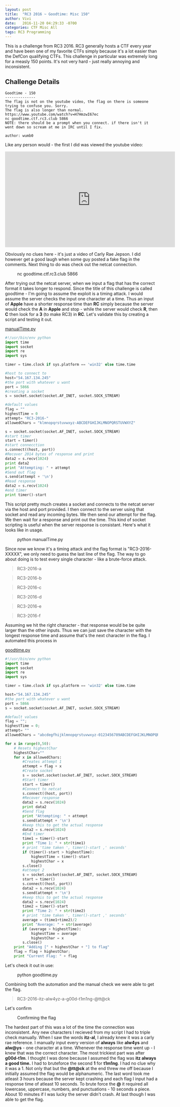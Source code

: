 ```yaml
---
layout: post
title:  "RC3 2016 ~ Goodtime: Misc 150"
author: Vivi
date:   2016-11-20 04:29:33 -0700
categories: CTF Misc All
tags: RC3 Programming
---	
```


This is a challenge from RC3 2016. RC3 generally hosts a CTF every year and have been one of my favorite CTFs simply because it's a lot easier than the DefCon qualifying CTFs. This challenge in particular was extremely long for a measly 150 points. It's not very hard - just really annoying and inconsistent.


**Challenge Details**
------------------

```
Goodtime - 150
--------------
The flag is not on the youtube video, the flag on there is someone trying to confuse you. Sorry.
The flag is also longer than normal.
https://www.youtube.com/watch?v=H7HmzwI67ec
nc goodtime.ctf.rc3.club 5866
NOTE: there should be a prompt when you connect. if there isn't it went down so scream at me in IRC until I fix.

author: wumb0
```

Like any person would - the first I did was viewed the youtube video:

<iframe width="560" height="315" src="https://www.youtube.com/embed/H7HmzwI67ec" frameborder="0" allowfullscreen></iframe>

Obviously no clues here - it's just a video of Carly Rae Jepson. I did however get a good laugh when some guy posted a fake flag in the comments. Next thing to do was check out the netcat connection.

<figure>
<script height="800" type="text/javascript" src="https://asciinema.org/a/93602.js" id="asciicast-93602" async ></script>
   <figcaption> nc goodtime.ctf.rc3.club 5866</figcaption>
</figure>

After trying out the netcat server, when we input a flag that has the correct format it takes longer to respond. Since the title of this challenge is called goodtime - I'm going to assume the exploit is a timing attack. I would assume the server checks the input one character at a time. Thus an input of **Apple** have a shorter response time than **RC** simply because the server would check the **A** in **Apple** and stop - while the server would check **R**, then **C** then look for a **3** (to make RC3) in **RC**. Let's validate this by creating a script and testing it out.

[manualTime.py]({{site.github.url}}/assets/rc3/goodtime/manualTime.py)


```python
#!/usr/bin/env python
import time
import socket
import re
import sys

timer = time.clock if sys.platform == 'win32' else time.time

#host to connect to
host="54.167.134.245"
#the port with whatever u want 
port = 5866
#creating a socket
s = socket.socket(socket.AF_INET, socket.SOCK_STREAM)

#default values
flag = ""
highestTime = 0
attempt= "RC3-2016-"
allowedChars = "klmnopqrstuvwxyz-ABCDEFGHIJKLMNOPQRSTUVWXYZ"

s = socket.socket(socket.AF_INET, socket.SOCK_STREAM)
#start timer
start = timer()
#start connecction
s.connect((host, port))
#Recover 2014 bytes of response and print
data2 = s.recv(1024)
print data2
print "Attempting: " + attempt
#Send out flag
s.send(attempt + '\n')
#Read response
data2 = s.recv(1024)
#end timer
print timer()-start
```

This script pretty much creates a socket and connects to the netcat server via the host and port provided. I then connect to the server using that socket and read any incoming bytes. We then send our attempt for the flag. We then wait for a response and print out the time. This kind of socket scripting is useful when the server response is consistant. Here's what it looks like in usage.

<figure>
<script height="800" type="text/javascript" src="https://asciinema.org/a/93604.js" id="asciicast-93604" async ></script>
   <figcaption>python manualTime.py</figcaption>
</figure>

Since now we know it's a timing attack and the flag format is "RC3-2016-XXXXX", we only need to guess the last line of the flag. The way to go about doing is to test every single character - like a brute-force attack.

> RC3-2016-a

> RC3-2016-b

> RC3-2016-c

> RC3-2016-d

> RC3-2016-e

> RC3-2016-f

Assuming we hit the right character - that response would be be quite larger than the other inputs. Thus we can just save the character with the longest response time and assume that's the next character in the flag. I automated this process in 

[goodtime.py]({{site.github.url}}/assets/rc3/goodtime/goodtime.py)


```python
#!/usr/bin/env python
import time
import socket
import re
import sys

timer = time.clock if sys.platform == 'win32' else time.time

host="54.167.134.245"
#the port with whatever u want 
port = 5866
s = socket.socket(socket.AF_INET, socket.SOCK_STREAM)

#default values
flag = "";
highestTime = 0;
attempt= ""
allowedChars = "abcdegfhijklmnopqrstuvwxyz-0123456789ABCDEFGHIJKLMNOPQRSTUVWXYZ!@#$%^&*()"

for x in range(0,50):
	# Resets highestChar
	highestChar=""
	for x in allowedChars:
		#Creates attempt 1
		attempt = flag + x
		#Create socket
		s = socket.socket(socket.AF_INET, socket.SOCK_STREAM)
		#Start timer
		start = timer()
		#Connect to netcat
		s.connect((host, port))
		#Recover response
		data2 = s.recv(1024)
		print data2
		#Send flag
		print "Attempting: " + attempt
		s.send(attempt + '\n')
		#keep this to get the actual response
		data2 = s.recv(1024)
		#End timer
		time1 = timer()-start
		print "Time 1: " + str(time1)
		# print 'time taken ', timer()-start ,' seconds'
		if (timer()-start > highestTime):
			highestTime = timer()-start
			highestChar = x
		s.close()
		#attempt 2
		s = socket.socket(socket.AF_INET, socket.SOCK_STREAM)
		start = timer()
		s.connect((host, port))
		data2 = s.recv(1024)
		s.send(attempt + '\n')
		#keep this to get the actual response
		data2 = s.recv(1024)
		time2 = timer()-start
		print "Time 2: " + str(time2)
		# print 'time taken ', timer()-start ,' seconds'
		average = (time1+time2)/2
		print "Average: " + str(average)
		if (average > highestTime):
			highestTime = average
			highestChar = x
		s.close()
	print "Adding [" + highestChar + "] to flag"
	flag = flag + highestChar;
	print "Current Flag: " + flag
```

Let's check it out in use:

<figure>
<script height="800" type="text/javascript" src="https://asciinema.org/a/93590.js" id="asciicast-93590" async ></script>
   <figcaption>python goodtime.py</figcaption>
</figure>

Combining both the automation and the manual check we were able to get the flag. 

> RC3-2016-itz-alw4yz-a-g00d-t1m1ng-@tt@ck

Let's confirm

<figure>
<script height="800" type="text/javascript" src="https://asciinema.org/a/93610.js" id="asciicast-93610" async ></script>
   <figcaption>Confirming the flag</figcaption>
</figure>

The hardest part of this was a lot of the time the connection was inconsistent. Any new characters I recieved from my script I had to triple check manually. When I saw the words **itz-al**, I already knew it was a carly rae reference. I manually input every version of **always** like **alw4ys** and **alw@ys** - one character at a time. Whenever the response time went up - I knew that was the correct character. The most trickiest part was after **g00d-t1m**. I thought I was done because I assumed the flag was **itz always a good time.** I had to bruteforce the second **1** for **t1m1ng**. I had no clue why it was a 1. Not only that but the **@tt@ck** at the end threw me off because I initially assumed the flag would be alphanumeric. The last word took me atleast 3 hours because the server kept crashing and each flag I input had a response time of atleast 10 seconds. To brute force the **@** it required all lowercase, uppercase, numbers, and punctuations - 10 seconds a piece. About 10 minutes if I was lucky the server didn't crash. At last though I was able to get the flag.